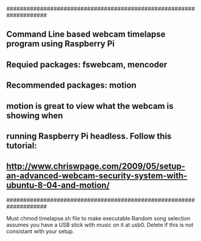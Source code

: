 ####################################################################
## Command Line based webcam timelapse program using Raspberry Pi ##
## Requied packages: fswebcam, mencoder                           ##
## Recommended packages: motion                                   ## 
##   motion is great to view what the webcam is showing when      ##
##   running Raspberry Pi headless.  Follow this tutorial:        ##
##   http://www.chriswpage.com/2009/05/setup-an-advanced-webcam-security-system-with-ubuntu-8-04-and-motion/ ##
####################################################################

Must chmod timelapse.sh file to make executable
Random song selection assumes you have a USB stick with music on it
  at usb0. Delete if this is not consistant with your setup.

